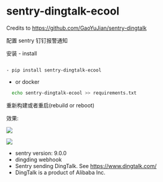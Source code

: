 # sentry-dingtalk-ecool

Credits to https://github.com/GaoYuJian/sentry-dingtalk

配置 sentry 钉钉报警通知

安装 - install

```bash

- pip install sentry-dingtalk-ecool
```

- or docker

```bash
  echo sentry-dingtalk-ecool >> requirements.txt
```

重新构建或者重启(rebuild or reboot)

效果:

![](截屏2020-08-19%2011.54.40.png)

![](截屏2020-08-19%2013.31.50.png)

- sentry version: 9.0.0
- dingding webhook
- Sentry sending DingTalk. See https://www.dingtalk.com/
- DingTalk is a product of Alibaba Inc.
